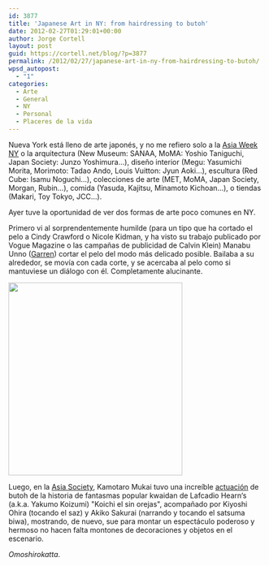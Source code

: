```yaml
---
id: 3877
title: 'Japanese Art in NY: from hairdressing to butoh'
date: 2012-02-27T01:29:01+00:00
author: Jorge Cortell
layout: post
guid: https://cortell.net/blog/?p=3877
permalink: /2012/02/27/japanese-art-in-ny-from-hairdressing-to-butoh/
wpsd_autopost:
  - "1"
categories:
  - Arte
  - General
  - NY
  - Personal
  - Placeres de la vida
---
```

Nueva York está lleno de arte japonés, y no me refiero solo a la <a title="https://www.asiaweekny.com/" href="https://www.asiaweekny.com/" target="_blank">Asia Week NY</a> o la arquitectura (New Museum: SANAA, MoMA: Yoshio Taniguchi, Japan Society: Junzo Yoshimura…), diseño interior (Megu: Yasumichi Morita, Morimoto: Tadao Ando, Louis Vuitton: Jyun Aoki…), escultura (Red Cube: Isamu Noguchi…), colecciones de arte (MET, MoMA, Japan Society, Morgan, Rubin…), comida (Yasuda, Kajitsu, Minamoto Kichoan…), o tiendas (Makari, Toy Tokyo, JCC…).

Ayer tuve la oportunidad de ver dos formas de arte poco comunes en NY.

Primero vi al sorprendentemente humilde (para un tipo que ha cortado el pelo a Cindy Crawford o Nicole Kidman, y ha visto su trabajo publicado por Vogue Magazine o las campañas de publicidad de Calvin Klein) Manabu Unno (<a title="https://www.garrennewyork.com/" href="https://www.garrennewyork.com/" target="_blank">Garren</a>) cortar el pelo del modo más delicado posible. Bailaba a su alrededor, se movía con cada corte, y se acercaba al pelo como si mantuviese un diálogo con él. Completamente alucinante.

<img class="aligncenter" title="Koichi" src="https://asiasociety.org/files/imagecache/centers_articles_pages/composite%20photo_0.jpg" alt="" width="342" height="380" />

Luego, en la <a title="https://asiasociety.org/new-york" href="https://asiasociety.org/new-york" target="_blank">Asia Society</a>, Kamotaro Mukai tuvo una increíble <a title="https://asiasociety.org/new-york/events/hoichi-earless-kwaidan-ghost-story" href="https://asiasociety.org/new-york/events/hoichi-earless-kwaidan-ghost-story" target="_blank">actuación</a> de butoh de la historia de fantasmas popular kwaidan de Lafcadio Hearn‘s (a.k.a. Yakumo Koizumi) "Koichi el sin orejas", acompañado por Kiyoshi Ohira (tocando el saz) y Akiko Sakurai (narrando y tocando el satsuma biwa), mostrando, de nuevo, sue para montar un espectáculo poderoso y hermoso no hacen falta montones de decoraciones y objetos en el escenario.

_Omoshirokatta_.